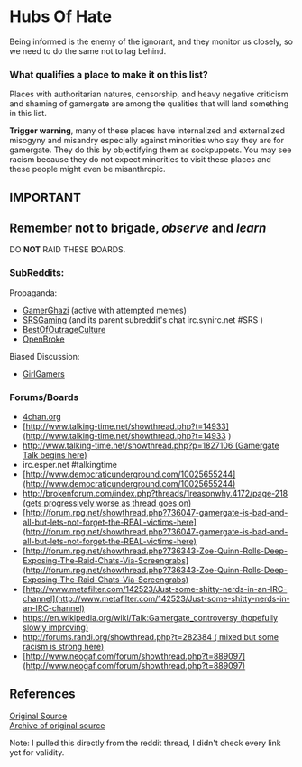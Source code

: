Hubs Of Hate
========================================================================

Being informed is the enemy of the ignorant, and they monitor us closely, 
so we need to do the same not to lag behind.

### What qualifies a place to make it on this list?

Places with authoritarian natures, censorship, and heavy negative criticism 
and shaming of gamergate are among the qualities that will land something 
in this list.

**Trigger warning**, many of these places have internalized and 
externalized misogyny and misandry especially against minorities who 
say they are for gamergate. They do this by objectifying them as sockpuppets. 
You may see racism because they do not expect minorities to visit these 
places and these people might even be misanthropic.

## **IMPORTANT**
## Remember not to brigade, _observe_ and _learn_
DO **NOT** RAID THESE BOARDS.

### SubReddits: 

Propaganda:    

- [GamerGhazi](http://www.reddit.com/r/GamerGhazi) (active with attempted memes)  
- [SRSGaming](http://www.reddit.com/r/SRSGaming)  (and its parent subreddit's chat irc.synirc.net #SRS )
- [BestOfOutrageCulture](http://www.reddit.com/r/BestOfOutrageCulture)
- [OpenBroke](http://www.reddit.com/r/OpenBroke)

Biased Discussion:

- [GirlGamers](http://www.reddit.com/r/GirlGamers)

### Forums/Boards

- [4chan.org](http://4chan.org)
- [http://www.talking-time.net/showthread.php?t=14933](http://www.talking-time.net/showthread.php?t=14933  )
- [http://www.talking-time.net/showthread.php?p=1827106 (Gamergate Talk begins here)](http://www.talking-time.net/showthread.php?p=1827106 (Gamergate Talk begins here))
- irc.esper.net #talkingtime
- [http://www.democraticunderground.com/10025655244](http://www.democraticunderground.com/10025655244)
- [http://brokenforum.com/index.php?threads/1reasonwhy.4172/page-218 (gets progressively worse as thread goes on)](http://brokenforum.com/index.php?threads/1reasonwhy.4172/page-218)
- [http://forum.rpg.net/showthread.php?736047-gamergate-is-bad-and-all-but-lets-not-forget-the-REAL-victims-here](http://forum.rpg.net/showthread.php?736047-gamergate-is-bad-and-all-but-lets-not-forget-the-REAL-victims-here)
- [http://forum.rpg.net/showthread.php?736343-Zoe-Quinn-Rolls-Deep-Exposing-The-Raid-Chats-Via-Screengrabs](http://forum.rpg.net/showthread.php?736343-Zoe-Quinn-Rolls-Deep-Exposing-The-Raid-Chats-Via-Screengrabs)
- [http://www.metafilter.com/142523/Just-some-shitty-nerds-in-an-IRC-channel](http://www.metafilter.com/142523/Just-some-shitty-nerds-in-an-IRC-channel)
- [https://en.wikipedia.org/wiki/Talk:Gamergate_controversy (hopefully slowly improving)](https://en.wikipedia.org/wiki/Talk:Gamergate_controversy)
- [http://forums.randi.org/showthread.php?t=282384 ( mixed but some racism is strong here)](http://forums.randi.org/showthread.php?t=282384)
- [http://www.neogaf.com/forum/showthread.php?t=889097](http://www.neogaf.com/forum/showthread.php?t=889097)


References
-------------------------------------

[Original Source](https://www.reddit.com/r/KotakuInAction/comments/2huy2d/meet_some_hubs_of_gamergate_hate_so_you_can_see/)   
[Archive of original source](https://archive.today/2BOkn)   

Note: I pulled this directly from the reddit thread, I didn't check every link yet
for validity.
